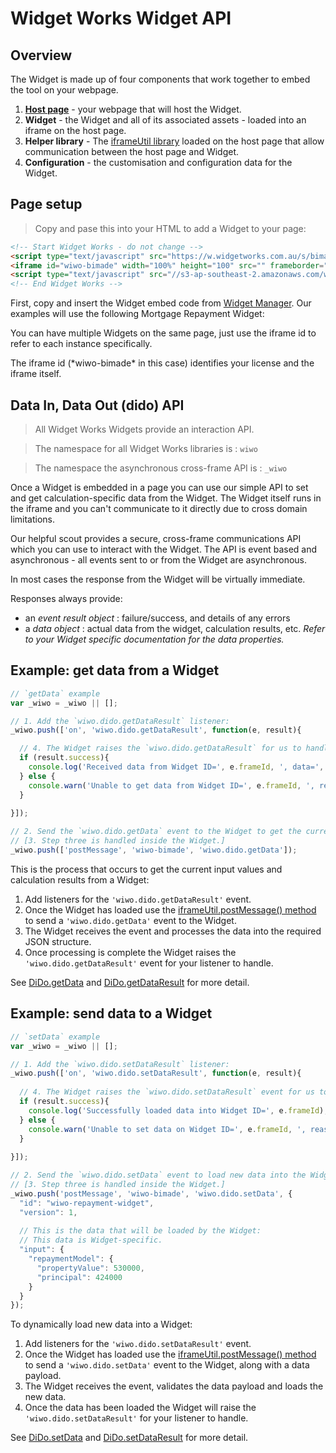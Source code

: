 # Widget Works Widget API

## Overview

The Widget is made up of four components that work together to embed the tool on your webpage.

 1. [__Host page__](#page-setup) - your webpage that will host the Widget.
 2. __Widget__ - the Widget and all of its associated assets - loaded into an iframe on the host page.
 3. __Helper library__ - The [iframeUtil library](#iframeutil) loaded on the host page that allow communication between the host page and Widget.
 4. __Configuration__ - the customisation and configuration data for the Widget.



## Page setup

> Copy and pase this into your HTML to add a Widget to your page:

```html
<!-- Start Widget Works - do not change -->
<script type="text/javascript" src="https://w.widgetworks.com.au/s/bimade.js"></script>
<iframe id="wiwo-bimade" width="100%" height="100" src="" frameborder="0" data-wiwo-init="false"></iframe>
<script type="text/javascript" src="//s3-ap-southeast-2.amazonaws.com/w-widgetworks-com-au/widget/widget-scout.min.js"></script>
<!-- End Widget Works -->
```

First, copy and insert the Widget embed code from [Widget Manager](https://wm.widgetworks.com.au). Our examples will use the following Mortgage Repayment Widget:

You can have multiple Widgets on the same page, just use the iframe id to refer to each instance specifically.

<aside class="notice">
The iframe id (*wiwo-bimade* in this case) identifies your license and the iframe itself.
</aside>



## Data In, Data Out (dido) API

> All Widget Works Widgets provide an interaction API.

> The namespace for all Widget Works libraries is : `wiwo`

> The namespace the asynchronous cross-frame API is : `_wiwo`

Once a Widget is embedded in a page you can use our simple API to set and get calculation-specific data from the Widget. The Widget itself runs in the iframe and you can't communicate to it directly due to cross domain limitations.

Our helpful scout provides a secure, cross-frame communications API which you can use to interact with the Widget. The API is event based and asynchronous - all events sent to or from the Widget are asynchronous.

In most cases the response from the Widget will be virtually immediate.


Responses always provide:

* an *event result object* : failure/success, and details of any errors
* a *data object* : actual data from the widget, calculation results, etc. *Refer to your Widget specific documentation for the data properties.*


## Example: get data from a Widget

```javascript
// `getData` example
var _wiwo = _wiwo || [];

// 1. Add the `wiwo.dido.getDataResult` listener:
_wiwo.push(['on', 'wiwo.dido.getDataResult', function(e, result){

  // 4. The Widget raises the `wiwo.dido.getDataResult` for us to handle here:
  if (result.success){
    console.log('Received data from Widget ID=', e.frameId, ', data=', result.data);
  } else {
    console.warn('Unable to get data from Widget ID=', e.frameId, ', reason=', result.message);
  }
  
}]);

// 2. Send the `wiwo.dido.getData` event to the Widget to get the current data:
// [3. Step three is handled inside the Widget.]
_wiwo.push(['postMessage', 'wiwo-bimade', 'wiwo.dido.getData']);
```

This is the process that occurs to get the current input values and calculation results from a Widget:

 1. Add listeners for the `'wiwo.dido.getDataResult'` event.
 2. Once the Widget has loaded use the [iframeUtil.postMessage() method](#postmessage) to send a `'wiwo.dido.getData'` event to the Widget.
 3. The Widget receives the event and processes the data into the required JSON structure.
 4. Once processing is complete the Widget raises the `'wiwo.dido.getDataResult'` event for your listener to handle.

See [DiDo.getData](#getdata) and [DiDo.getDataResult](#getdataresult) for more detail.


## Example: send data to a Widget

```javascript
// `setData` example
var _wiwo = _wiwo || [];

// 1. Add the `wiwo.dido.setDataResult` listener:
_wiwo.push(['on', 'wiwo.dido.setDataResult', function(e, result){
  
  // 4. The Widget raises the `wiwo.dido.setDataResult` event for us to handle here:
  if (result.success){
    console.log('Successfully loaded data into Widget ID=', e.frameId);
  } else {
    console.warn('Unable to set data on Widget ID=', e.frameId, ', reason=', result.message);
  }
  
}]);

// 2. Send the `wiwo.dido.setData` event to load new data into the Widget:
// [3. Step three is handled inside the Widget.]
_wiwo.push('postMessage', 'wiwo-bimade', 'wiwo.dido.setData', {
  "id": "wiwo-repayment-widget",
  "version": 1,
  
  // This is the data that will be loaded by the Widget:
  // This data is Widget-specific.
  "input": {
    "repaymentModel": {
      "propertyValue": 530000,
      "principal": 424000
    }
  }
});
```

To dynamically load new data into a Widget:
 
 1. Add listeners for the `'wiwo.dido.setDataResult'` event.
 2. Once the Widget has loaded use the [iframeUtil.postMessage() method](#postmessage) to send a `'wiwo.dido.setData'` event to the Widget, along with a data payload.
 3. The Widget receives the event, validates the data payload and loads the new data.
 4. Once the data has been loaded the Widget will raise the `'wiwo.dido.setDataResult'` for your listener to handle.

See [DiDo.setData](#setdata) and [DiDo.setDataResult](#setdataresult) for more detail.
